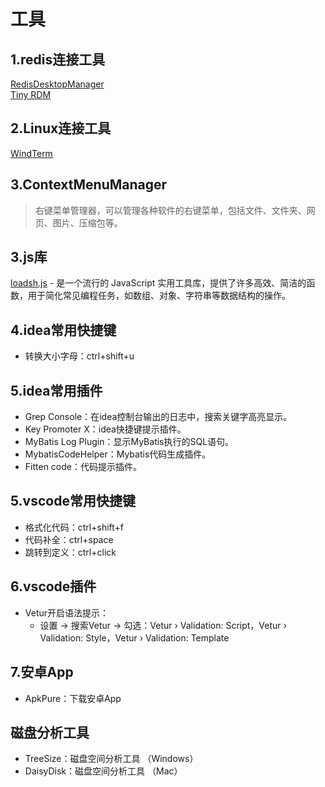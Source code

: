 # 工具

## 1.redis连接工具

[RedisDesktopManager](https://github.com/uglide/RedisDesktopManager)  
[Tiny RDM](https://redis.tinycraft.cc/zh/)

## 2.Linux连接工具

[WindTerm](https://github.com/kingToolbox/WindTerm)

## 3.ContextMenuManager

 > 右键菜单管理器，可以管理各种软件的右键菜单，包括文件、文件夹、网页、图片、压缩包等。

## 3.js库

[loadsh.js](https://www.lodashjs.com/) - 是一个流行的 JavaScript 实用工具库，提供了许多高效、简洁的函数，用于简化常见编程任务，如数组、对象、字符串等数据结构的操作。

## 4.idea常用快捷键

- 转换大小字母：ctrl+shift+u

## 5.idea常用插件

- Grep Console：在idea控制台输出的日志中，搜索关键字高亮显示。
- Key Promoter X：idea快捷键提示插件。
- MyBatis Log Plugin：显示MyBatis执行的SQL语句。
- MybatisCodeHelper：Mybatis代码生成插件。
- Fitten code：代码提示插件。

## 5.vscode常用快捷键

- 格式化代码：ctrl+shift+f
- 代码补全：ctrl+space
- 跳转到定义：ctrl+click

## 6.vscode插件

- Vetur开启语法提示：
  - 设置 -> 搜索Vetur -> 勾选：Vetur › Validation: Script，Vetur › Validation: Style，Vetur › Validation: Template

## 7.安卓App

- ApkPure：下载安卓App

## 磁盘分析工具

- TreeSize：磁盘空间分析工具 （Windows）
- DaisyDisk：磁盘空间分析工具 （Mac）

